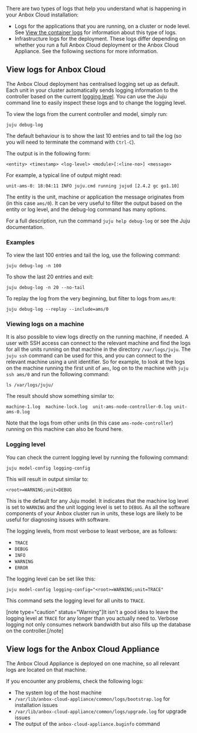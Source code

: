 There are two types of logs that help you understand what is happening in your Anbox Cloud installation:

- Logs for the applications that you are running, on a cluster or node level. See [View the container logs](https://discourse.ubuntu.com/t/view-the-container-logs/24329) for information about this type of logs.
- Infrastructure logs for the deployment. These logs differ depending on whether you run a full Anbox Cloud deployment or the Anbox Cloud Appliance. See the following sections for more information.

## View logs for Anbox Cloud

The Anbox Cloud deployment has centralised logging set up as default. Each unit in your cluster automatically sends logging information to the controller based on the current [logging level](#logging-level). You can use the Juju command line to easily inspect these logs and to change the logging level.

To view the logs from the current controller and model, simply run:

    juju debug-log

The default behaviour is to show the last 10 entries and to tail the log (so you will need to terminate the command with `Ctrl-C`).

The output is in the following form:

    <entity> <timestamp> <log-level> <module>[:<line-no>] <message>

For example, a typical line of output might read:

    unit-ams-0: 18:04:11 INFO juju.cmd running jujud [2.4.2 gc go1.10]

The entity is the unit, machine or application the message originates from (in this case `ams/0`). It can be very useful to filter the output based on the entity or log level, and the debug-log command has many options.

For a full description, run the command `juju help debug-log` or see the Juju documentation.

### Examples

To view the last 100 entries and tail the log, use the following command:

    juju debug-log -n 100

To show the last 20 entries and exit:

    juju debug-log -n 20 --no-tail

To replay the log from the very beginning, but filter to logs from `ams/0`:

    juju debug-log --replay --include=ams/0

### Viewing logs on a machine

It is also possible to view logs directly on the running machine, if needed. A user with SSH access can connect to the relevant machine and find the logs for all the units running on that machine in the directory `/var/logs/juju`. The `juju ssh` command can be used for this, and you can connect to the relevant machine using a unit identifier. So for example, to look at the logs on the machine running the first unit of `ams`, log on to the machine with `juju ssh ams/0` and run the following command:

    ls /var/logs/juju/

The result should show something similar to:

    machine-1.log  machine-lock.log  unit-ams-node-controller-0.log unit-ams-0.log

Note that the logs from other units (in this case `ams-node-controller`) running on this machine can also be found here.

<a name="logging-level"></a>
### Logging level

You can check the current logging level by running the following command:

    juju model-config logging-config

This will result in output similar to:

    <root>=WARNING;unit=DEBUG

This is the default for any Juju model. It indicates that the machine log level is set to `WARNING` and the unit logging level is set to `DEBUG`. As all the software components of your Anbox cluster run in units, these logs are likely to be useful for diagnosing issues with software.

The logging levels, from most verbose to least verbose, are as follows:

* `TRACE`
* `DEBUG`
* `INFO`
* `WARNING`
* `ERROR`

The logging level can be set like this:

    juju model-config logging-config="<root>=WARNING;unit=TRACE"

This command sets the logging level for all units to `TRACE`.

[note type="caution" status="Warning"]It isn't a good idea to leave the logging level at `TRACE` for any longer than you actually need to. Verbose logging not only consumes network bandwidth but also fills up the database on the controller.[/note]

## View logs for the Anbox Cloud Appliance

The Anbox Cloud Appliance is deployed on one machine, so all relevant logs are located on that machine.

If you encounter any problems, check the following logs:

- The system log of the host machine
- `/var/lib/anbox-cloud-appliance/common/logs/bootstrap.log` for installation issues
- `/var/lib/anbox-cloud-appliance/common/logs/upgrade.log` for upgrade issues
- The output of the `anbox-cloud-appliance.buginfo` command

